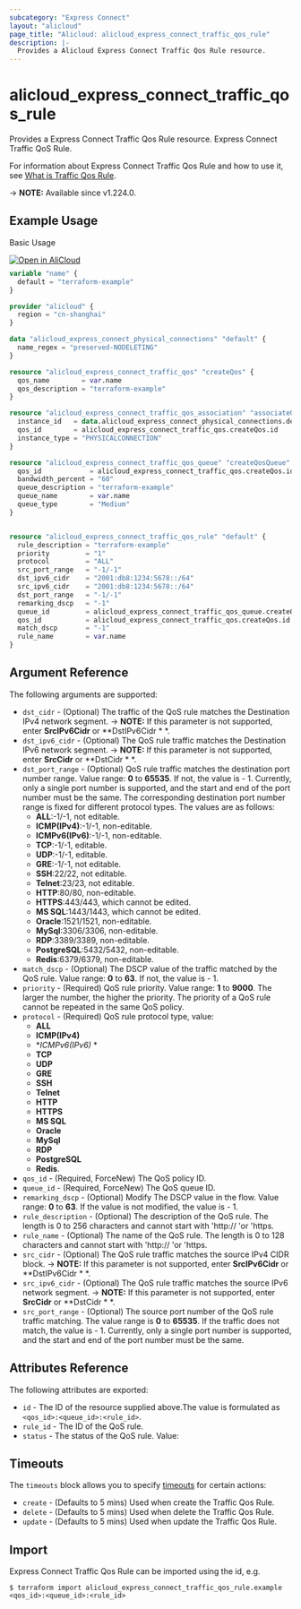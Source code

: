 ```yaml
---
subcategory: "Express Connect"
layout: "alicloud"
page_title: "Alicloud: alicloud_express_connect_traffic_qos_rule"
description: |-
  Provides a Alicloud Express Connect Traffic Qos Rule resource.
---
```


# alicloud_express_connect_traffic_qos_rule

Provides a Express Connect Traffic Qos Rule resource. Express Connect Traffic QoS Rule.

For information about Express Connect Traffic Qos Rule and how to use it, see [What is Traffic Qos Rule](https://next.api.alibabacloud.com/document/Vpc/2016-04-28/CreateExpressConnectTrafficQosRule).

-> **NOTE:** Available since v1.224.0.

## Example Usage

Basic Usage

<div style="display: block;margin-bottom: 40px;"><div class="oics-button" style="float: right;position: absolute;margin-bottom: 10px;">
  <a href="https://api.aliyun.com/terraform?resource=alicloud_express_connect_traffic_qos_rule&exampleId=8dd603a8-82ae-5d9a-b3ad-261b2c3c4ae8be188618&activeTab=example&spm=docs.r.express_connect_traffic_qos_rule.0.8dd603a882&intl_lang=EN_US" target="_blank">
    <img alt="Open in AliCloud" src="https://img.alicdn.com/imgextra/i1/O1CN01hjjqXv1uYUlY56FyX_!!6000000006049-55-tps-254-36.svg" style="max-height: 44px; max-width: 100%;">
  </a>
</div></div>

```terraform
variable "name" {
  default = "terraform-example"
}

provider "alicloud" {
  region = "cn-shanghai"
}

data "alicloud_express_connect_physical_connections" "default" {
  name_regex = "preserved-NODELETING"
}

resource "alicloud_express_connect_traffic_qos" "createQos" {
  qos_name        = var.name
  qos_description = "terraform-example"
}

resource "alicloud_express_connect_traffic_qos_association" "associateQos" {
  instance_id   = data.alicloud_express_connect_physical_connections.default.ids.1
  qos_id        = alicloud_express_connect_traffic_qos.createQos.id
  instance_type = "PHYSICALCONNECTION"
}

resource "alicloud_express_connect_traffic_qos_queue" "createQosQueue" {
  qos_id            = alicloud_express_connect_traffic_qos.createQos.id
  bandwidth_percent = "60"
  queue_description = "terraform-example"
  queue_name        = var.name
  queue_type        = "Medium"
}


resource "alicloud_express_connect_traffic_qos_rule" "default" {
  rule_description = "terraform-example"
  priority         = "1"
  protocol         = "ALL"
  src_port_range   = "-1/-1"
  dst_ipv6_cidr    = "2001:db8:1234:5678::/64"
  src_ipv6_cidr    = "2001:db8:1234:5678::/64"
  dst_port_range   = "-1/-1"
  remarking_dscp   = "-1"
  queue_id         = alicloud_express_connect_traffic_qos_queue.createQosQueue.queue_id
  qos_id           = alicloud_express_connect_traffic_qos.createQos.id
  match_dscp       = "-1"
  rule_name        = var.name
}
```

## Argument Reference

The following arguments are supported:
* `dst_cidr` - (Optional) The traffic of the QoS rule matches the Destination IPv4 network segment.
-> **NOTE:**  If this parameter is not supported, enter **SrcIPv6Cidr** or **DstIPv6Cidr * *.
* `dst_ipv6_cidr` - (Optional) The QoS rule traffic matches the Destination IPv6 network segment.
-> **NOTE:**  If this parameter is not supported, enter **SrcCidr** or **DstCidr * *.
* `dst_port_range` - (Optional) QoS rule traffic matches the destination port number range. Value range: **0** to **65535**. If not, the value is - 1. Currently, only a single port number is supported, and the start and end of the port number must be the same. The corresponding destination port number range is fixed for different protocol types. The values are as follows:
  - **ALL**:-1/-1, not editable.
  - **ICMP(IPv4)**:-1/-1, non-editable.
  - **ICMPv6(IPv6)**:-1/-1, non-editable.
  - **TCP**:-1/-1, editable.
  - **UDP**:-1/-1, editable.
  - **GRE**:-1/-1, not editable.
  - **SSH**:22/22, not editable.
  - **Telnet**:23/23, not editable.
  - **HTTP**:80/80, non-editable.
  - **HTTPS**:443/443, which cannot be edited.
  - **MS SQL**:1443/1443, which cannot be edited.
  - **Oracle**:1521/1521, non-editable.
  - **MySql**:3306/3306, non-editable.
  - **RDP**:3389/3389, non-editable.
  - **PostgreSQL**:5432/5432, non-editable.
  - **Redis**:6379/6379, non-editable.
* `match_dscp` - (Optional) The DSCP value of the traffic matched by the QoS rule. Value range: **0** to **63**. If not, the value is - 1.
* `priority` - (Required) QoS rule priority. Value range: **1** to **9000**. The larger the number, the higher the priority. The priority of a QoS rule cannot be repeated in the same QoS policy.
* `protocol` - (Required) QoS rule protocol type, value:
  - **ALL**
  - **ICMP(IPv4)**
  - **ICMPv6(IPv6)* *
  - **TCP**
  - **UDP**
  - **GRE**
  - **SSH**
  - **Telnet**
  - **HTTP**
  - **HTTPS**
  - **MS SQL**
  - **Oracle**
  - **MySql**
  - **RDP**
  - **PostgreSQL**
  - **Redis**.
* `qos_id` - (Required, ForceNew) The QoS policy ID.
* `queue_id` - (Required, ForceNew) The QoS queue ID.
* `remarking_dscp` - (Optional) Modify The DSCP value in the flow. Value range: **0** to **63**. If the value is not modified, the value is - 1.
* `rule_description` - (Optional) The description of the QoS rule.  The length is 0 to 256 characters and cannot start with 'http:// 'or 'https.
* `rule_name` - (Optional) The name of the QoS rule.  The length is 0 to 128 characters and cannot start with 'http:// 'or 'https.
* `src_cidr` - (Optional) The QoS rule traffic matches the source IPv4 CIDR block.
-> **NOTE:**  If this parameter is not supported, enter **SrcIPv6Cidr** or **DstIPv6Cidr * *.
* `src_ipv6_cidr` - (Optional) The QoS rule traffic matches the source IPv6 network segment.
-> **NOTE:**  If this parameter is not supported, enter **SrcCidr** or **DstCidr * *.
* `src_port_range` - (Optional) The source port number of the QoS rule traffic matching. The value range is **0** to **65535**. If the traffic does not match, the value is - 1. Currently, only a single port number is supported, and the start and end of the port number must be the same.

## Attributes Reference

The following attributes are exported:
* `id` - The ID of the resource supplied above.The value is formulated as `<qos_id>:<queue_id>:<rule_id>`.
* `rule_id` - The ID of the QoS rule.
* `status` - The status of the QoS rule. Value:

## Timeouts

The `timeouts` block allows you to specify [timeouts](https://developer.hashicorp.com/terraform/language/resources/syntax#operation-timeouts) for certain actions:
* `create` - (Defaults to 5 mins) Used when create the Traffic Qos Rule.
* `delete` - (Defaults to 5 mins) Used when delete the Traffic Qos Rule.
* `update` - (Defaults to 5 mins) Used when update the Traffic Qos Rule.

## Import

Express Connect Traffic Qos Rule can be imported using the id, e.g.

```shell
$ terraform import alicloud_express_connect_traffic_qos_rule.example <qos_id>:<queue_id>:<rule_id>
```